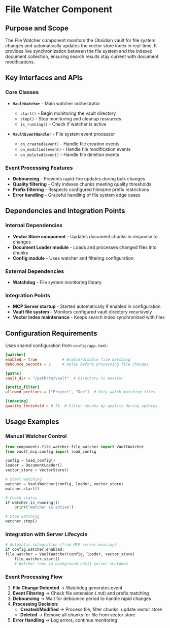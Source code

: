 # File Watcher Component

## Purpose and Scope

The File Watcher component monitors the Obsidian vault for file system changes and automatically updates the vector store index in real-time. It provides live synchronization between the file system and the indexed document collection, ensuring search results stay current with document modifications.

## Key Interfaces and APIs

### Core Classes

- **`VaultWatcher`** - Main watcher orchestrator
  - `start()` - Begin monitoring the vault directory
  - `stop()` - Stop monitoring and cleanup resources
  - `is_running()` - Check if watcher is active

- **`VaultEventHandler`** - File system event processor
  - `on_created(event)` - Handle file creation events
  - `on_modified(event)` - Handle file modification events
  - `on_deleted(event)` - Handle file deletion events

### Event Processing Features

- **Debouncing** - Prevents rapid-fire updates during bulk changes
- **Quality filtering** - Only indexes chunks meeting quality thresholds
- **Prefix filtering** - Respects configured filename prefix restrictions
- **Error handling** - Graceful handling of file system edge cases

## Dependencies and Integration Points

### Internal Dependencies
- **Vector Store component** - Updates document chunks in response to changes
- **Document Loader module** - Loads and processes changed files into chunks
- **Config module** - Uses watcher and filtering configuration

### External Dependencies
- **Watchdog** - File system monitoring library

### Integration Points
- **MCP Server startup** - Started automatically if enabled in configuration
- **Vault file system** - Monitors configured vault directory recursively
- **Vector index maintenance** - Keeps search index synchronized with files

## Configuration Requirements

Uses shared configuration from `config/app.toml`:

```toml
[watcher]
enabled = true           # Enable/disable file watching
debounce_seconds = 2     # Delay before processing file changes

[paths]
vault_dir = "/path/to/vault"  # Directory to monitor

[prefix_filter]
allowed_prefixes = ["Project", "Doc"]  # Only watch matching files

[indexing]
quality_threshold = 0.75  # Filter chunks by quality during updates
```

## Usage Examples

### Manual Watcher Control
```python
from components.file_watcher.file_watcher import VaultWatcher
from vault_mcp.config import load_config

config = load_config()
loader = DocumentLoader()
vector_store = VectorStore()

# Start watching
watcher = VaultWatcher(config, loader, vector_store)
watcher.start()

# Check status
if watcher.is_running():
    print("Watcher is active")

# Stop watching
watcher.stop()
```

### Integration with Server Lifecycle
```python
# Automatic integration (from MCP server main.py)
if config.watcher.enabled:
file_watcher = VaultWatcher(config, loader, vector_store)
    file_watcher.start()
    # Watcher runs in background until server shutdown
```

### Event Processing Flow
1. **File Change Detected** → Watchdog generates event
2. **Event Filtering** → Check file extension (.md) and prefix matching
3. **Debouncing** → Wait for debounce period to handle rapid changes
4. **Processing Decision**:
   - **Created/Modified** → Process file, filter chunks, update vector store
   - **Deleted** → Remove all chunks for file from vector store
5. **Error Handling** → Log errors, continue monitoring
